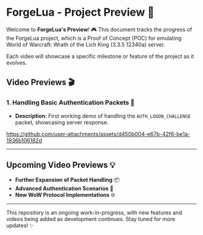 # ForgeLua - Project Preview 🎥

Welcome to **ForgeLua's Preview**! 🎮 This document tracks the progress of the ForgeLua project, which is a Proof of Concept (POC) for emulating World of Warcraft: Wrath of the Lich King (3.3.5 12340a) server. 

Each video will showcase a specific milestone or feature of the project as it evolves.

## Video Previews 🎬

### 1. **Handling Basic Authentication Packets** 🔐
- **Description**: First working demo of handling the `AUTH_LOGON_CHALLENGE` packet, showcasing server response.

https://github.com/user-attachments/assets/d450b004-e67b-42f6-be1a-1936b106182d

---

## Upcoming Video Previews 💡

- **Further Expansion of Packet Handling** 📦
- **Advanced Authentication Scenarios** 🔑
- **New WoW Protocol Implementations** 🌐

---

This repository is an ongoing work-in-progress, with new features and videos being added as development continues. Stay tuned for more updates! ✨
